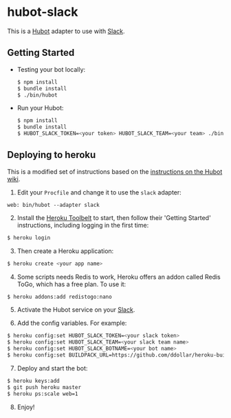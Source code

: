 # hubot-slack

This is a [Hubot](http://hubot.github.com/) adapter to use with [Slack](https://slack.com/).

## Getting Started

* Testing your bot locally:

  ``` sh
  $ npm install
  $ bundle install
  $ ./bin/hubot
  ```

* Run your Hubot:

  ``` sh
  $ npm install
  $ bundle install
  $ HUBOT_SLACK_TOKEN=<your token> HUBOT_SLACK_TEAM=<your team> ./bin/hubot --adapter slack
  ```

## Deploying to heroku

This is a modified set of instructions based on the [instructions on the Hubot wiki](https://github.com/github/hubot/blob/master/docs/deploying/heroku.md).

1. Edit your `Procfile` and change it to use the `slack` adapter:

  ```
  web: bin/hubot --adapter slack
  ```

2. Install the [Heroku Toolbelt](https://toolbelt.heroku.com/) to start, then follow their 'Getting Started' instructions, including logging in the first time:

  ``` sh
  $ heroku login
  ```

3. Then create a Heroku application:

  ``` sh
  $ heroku create <your app name>
  ```

4. Some scripts needs Redis to work, Heroku offers an addon called Redis ToGo, which has a free plan. To use it:

  ``` sh
  $ heroku addons:add redistogo:nano
  ```

5. Activate the Hubot service on your [Slack](https://slack.com/).

6. Add the config variables. For example:

  ``` sh
  $ heroku config:set HUBOT_SLACK_TOKEN=<your slack token>
  $ heroku config:set HUBOT_SLACK_TEAM=<your slack team name>
  $ heroku config:set HUBOT_SLACK_BOTNAME=<your bot name>
  $ heroku config:set BUILDPACK_URL=https://github.com/ddollar/heroku-buildpack-multi.git
  ```

7. Deploy and start the bot:

  ``` sh
  $ heroku keys:add
  $ git push heroku master
  $ heroku ps:scale web=1
  ```

8. Enjoy!
